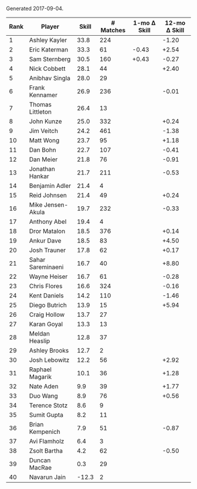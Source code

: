 Generated 2017-09-04.

| Rank | Player            | Skill | # Matches | 1-mo Δ Skill | 12-mo Δ Skill |
|------|-------------------|-------|-----------|--------------|---------------|
|    1 | Ashley Kayler     |  33.8 |       224 |              |         -1.20 |
|    2 | Eric Katerman     |  33.3 |        61 |        -0.43 |         +2.54 |
|    3 | Sam Sternberg     |  30.5 |       160 |        +0.43 |         -0.27 |
|    4 | Nick Cobbett      |  28.1 |        44 |              |         +2.40 |
|    5 | Anibhav Singla    |  28.0 |        29 |              |               |
|    6 | Frank Kennamer    |  26.9 |       236 |              |         -0.01 |
|    7 | Thomas Littleton  |  26.4 |        13 |              |               |
|    8 | John Kunze        |  25.0 |       332 |              |         +0.24 |
|    9 | Jim Veitch        |  24.2 |       461 |              |         -1.38 |
|   10 | Matt Wong         |  23.7 |        95 |              |         +1.18 |
|   11 | Dan Bohn          |  22.7 |       107 |              |         -0.41 |
|   12 | Dan Meier         |  21.8 |        76 |              |         -0.91 |
|   13 | Jonathan Hankar   |  21.7 |       211 |              |         -0.53 |
|   14 | Benjamin Adler    |  21.4 |         4 |              |               |
|   15 | Reid Johnsen      |  21.4 |        49 |              |         +0.24 |
|   16 | Mike Jensen-Akula |  19.7 |       232 |              |         -0.33 |
|   17 | Anthony Abel      |  19.4 |         4 |              |               |
|   18 | Dror Matalon      |  18.5 |       376 |              |         +0.14 |
|   19 | Ankur Dave        |  18.5 |        83 |              |         +4.50 |
|   20 | Josh Trauner      |  17.8 |        62 |              |         +0.17 |
|   21 | Sahar Sareminaeni |  16.7 |        40 |              |         +8.80 |
|   22 | Wayne Heiser      |  16.7 |        61 |              |         -0.28 |
|   23 | Chris Flores      |  16.6 |       324 |              |         -0.16 |
|   24 | Kent Daniels      |  14.2 |       110 |              |         -1.46 |
|   25 | Diego Butrich     |  13.9 |        15 |              |         +5.94 |
|   26 | Craig Hollow      |  13.7 |        27 |              |               |
|   27 | Karan Goyal       |  13.3 |        13 |              |               |
|   28 | Meldan Heaslip    |  12.8 |        37 |              |               |
|   29 | Ashley Brooks     |  12.7 |         2 |              |               |
|   30 | Josh Lebowitz     |  12.2 |        56 |              |         +2.92 |
|   31 | Raphael Magarik   |  10.1 |        36 |              |         +1.28 |
|   32 | Nate Aden         |   9.9 |        39 |              |         +1.77 |
|   33 | Duo Wang          |   8.9 |        76 |              |         +0.56 |
|   34 | Terence Stotz     |   8.6 |         9 |              |               |
|   35 | Sumit Gupta       |   8.2 |        11 |              |               |
|   36 | Brian Kempenich   |   7.9 |        51 |              |         -0.87 |
|   37 | Avi Flamholz      |   6.4 |         3 |              |               |
|   38 | Zsolt Bartha      |   4.2 |        62 |              |         -0.50 |
|   39 | Duncan MacRae     |   0.3 |        29 |              |               |
|   40 | Navarun Jain      | -12.3 |         2 |              |               |